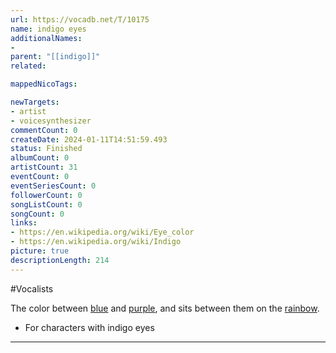 ```yaml
---
url: https://vocadb.net/T/10175
name: indigo eyes
additionalNames: 
- 
parent: "[[indigo]]"
related:

mappedNicoTags:

newTargets:
- artist
- voicesynthesizer
commentCount: 0
createDate: 2024-01-11T14:51:59.493
status: Finished
albumCount: 0
artistCount: 31
eventCount: 0
eventSeriesCount: 0
followerCount: 0
songListCount: 0
songCount: 0
links: 
- https://en.wikipedia.org/wiki/Eye_color
- https://en.wikipedia.org/wiki/Indigo
picture: true
descriptionLength: 214
---
```


#Vocalists

The color between [blue](https://vocadb.net/T/8909/blue) and [purple](https://vocadb.net/T/8916/purple), and sits between them on the [rainbow](https://vocadb.net/T/6553/rainbow).

- For characters with indigo eyes

---

